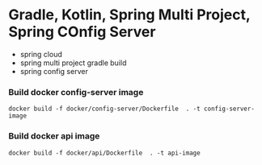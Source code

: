 # Gradle, Kotlin, Spring Multi Project, Spring COnfig Server

- spring cloud
- spring multi project gradle build
- spring config server


### Build docker config-server image
`docker build -f docker/config-server/Dockerfile  . -t config-server-image`

### Build docker api image
`docker build -f docker/api/Dockerfile  . -t api-image`